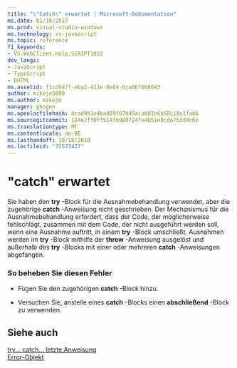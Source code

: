 ```yaml
---
title: "\"Catch\" erwartet | Microsoft-Dokumentation"
ms.date: 01/18/2017
ms.prod: visual-studio-windows
ms.technology: vs-javascript
ms.topic: reference
f1_keywords:
- VS.WebClient.Help.SCRIPT1033
dev_langs:
- JavaScript
- TypeScript
- DHTML
ms.assetid: f1cd947f-eba2-411e-8e84-8ca86f608643
author: mikejo5000
ms.author: mikejo
manager: ghogen
ms.openlocfilehash: 8cad981e4ba469f67645aca601e6b58c18e1fab6
ms.sourcegitcommit: 184e2ff0ff514fb980724fa4b51e0cda753d4c6e
ms.translationtype: MT
ms.contentlocale: de-DE
ms.lasthandoff: 10/18/2019
ms.locfileid: "72573427"
---
```

# <a name="expected-catch"></a>"catch" erwartet
Sie haben den **try** -Block für die Ausnahmebehandlung verwendet, aber die zugehörige **catch** -Anweisung nicht geschrieben. Der Mechanismus für die Ausnahmebehandlung erfordert, dass der Code, der möglicherweise fehlschlägt, zusammen mit dem Code, der nicht ausgeführt werden soll, wenn eine Ausnahme auftritt, in einem **try** -Block umschließt. Ausnahmen werden im **try** -Block mithilfe der **throw** -Anweisung ausgelöst und außerhalb des **try** -Blocks mit einer oder mehreren **catch** -Anweisungen abgefangen.  
  
### <a name="to-correct-this-error"></a>So beheben Sie diesen Fehler  
  
- Fügen Sie den zugehörigen **catch** -Block hinzu.  
  
- Versuchen Sie, anstelle eines **catch** -Blocks einen **abschließend** -Block zu verwenden.  
  
## <a name="see-also"></a>Siehe auch  
 [try... catch... letzte Anweisung](../../javascript/reference/try-dot-dot-dot-catch-dot-dot-dot-finally-statement-javascript.md)    
 [Error-Objekt](../../javascript/reference/error-object-javascript.md)